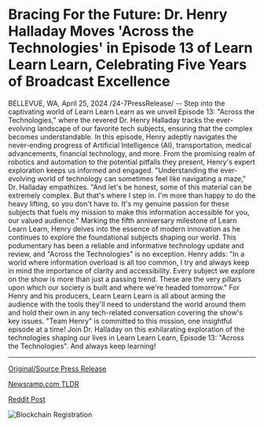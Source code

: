 # Bracing For the Future: Dr. Henry Halladay Moves 'Across the Technologies' in Episode 13 of Learn Learn Learn, Celebrating Five Years of Broadcast Excellence

BELLEVUE, WA, April 25, 2024 /24-7PressRelease/ -- Step into the captivating world of Learn Learn Learn as we unveil Episode 13: "Across the Technologies," where the revered Dr. Henry Halladay tracks the ever-evolving landscape of our favorite tech subjects, ensuring that the complex becomes understandable.  In this episode, Henry adeptly navigates the never-ending progress of Artificial Intelligence (AI), transportation, medical advancements, financial technology, and more. From the promising realm of robotics and automation to the potential pitfalls they present, Henry's expert exploration keeps us informed and engaged.  "Understanding the ever-evolving world of technology can sometimes feel like navigating a maze," Dr. Halladay empathizes. "And let's be honest, some of this material can be extremely complex. But that's where I step in. I'm more than happy to do the heavy lifting, so you don't have to. It's my genuine passion for these subjects that fuels my mission to make this information accessible for you, our valued audience."  Marking the fifth anniversary milestone of Learn Learn Learn, Henry delves into the essence of modern innovation as he continues to explore the foundational subjects shaping our world. This podumentary has been a reliable and informative technology update and review, and "Across the Technologies" is no exception.  Henry adds: "In a world where information overload is all too common, I try and always keep in mind the importance of clarity and accessibility. Every subject we explore on the show is more than just a passing trend. These are the very pillars upon which our society is built and where we're headed tomorrow."  For Henry and his producers, Learn Learn Learn is all about arming the audience with the tools they'll need to understand the world around them and hold their own in any tech-related conversation covering the show's key issues. "Team Henry" is committed to this mission, one insightful episode at a time!  Join Dr. Halladay on this exhilarating exploration of the technologies shaping our lives in Learn Learn Learn, Episode 13: "Across the Technologies". And always keep learning! 

---

[Original/Source Press Release](https://www.24-7pressrelease.com/press-release/510392/bracing-for-the-future-dr-henry-halladay-moves-across-the-technologies-in-episode-13-of-learn-learn-learn-celebrating-five-years-of-broadcast-excellence)
                    

[Newsramp.com TLDR](None) 



[Reddit Post](https://www.reddit.com/r/technology_press/comments/1cczldb/dr_henry_halladay_unveils_episode_13_across_the/) 



![Blockchain Registration](https://cdn.newsramp.app/24-7PressRelease/qrcode/244/25/chefl4ed.webp)